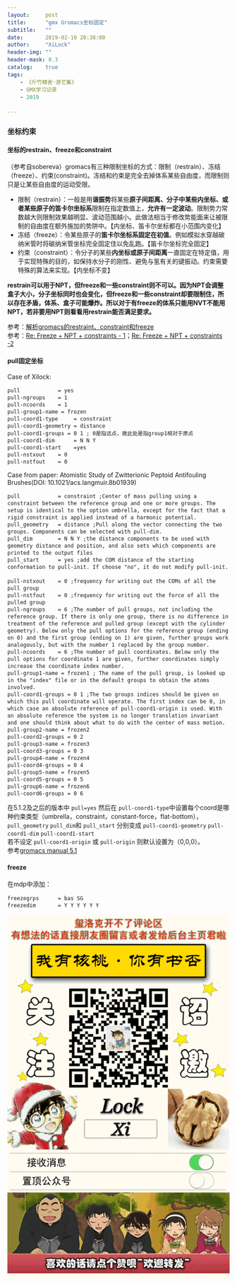 ```yaml
---
layout:     post
title:      "gmx Gromacs坐标固定"
subtitle:   ""
date:       2019-02-10 20:38:00
author:     "XiLock"
header-img: ""
header-mask: 0.3
catalog:    true
tags:
    - 《斤竹精舍·游艺集》
    - GMX学习记录
    - 2019

---
```


### 坐标约束
#### 坐标的restrain、freeze和constraint
（参考自sobereva）gromacs有三种限制坐标的方式：限制（restrain）、冻结（freeze）、约束(constraint)。冻结和约束是完全去掉体系某些自由度，而限制则只是让某些自由度的运动受限。

- 限制（restrain）：一般是用**谐振势**将某些**原子间距离、分子中某些内坐标、或者某些原子的笛卡尔坐标系**限制在指定数值上，**允许有一定波动**。限制势力常数越大则限制效果越明显、波动范围越小。此做法相当于修改势能面来让被限制的自由度在额外施加的势阱中。【内坐标、笛卡尔坐标都在小范围内变化】
- 冻结（freeze）：令某些原子的**笛卡尔坐标系固定在初值**。例如模拟水穿越碳纳米管时将碳纳米管坐标完全固定住以免乱跑。【笛卡尔坐标完全固定】
- 约束（constraint）：令分子的某些**内坐标或原子间距离**一直固定在特定值，用于实现特殊的目的，如保持水分子的刚性、避免与氢有关的键振动。约束需要特殊的算法来实现。【内坐标不变】

**restrain可以用于NPT，但freeze和一些constraint则不可以。因为NPT会调整盒子大小，分子坐标同时也会变化，但freeze和一些constraint却要限制住，所以存在矛盾，体系、盒子可能爆炸。所以对于有freeze的体系只能用NVT不能用NPT，若非要用NPT则看看用restrain能否满足要求。**

参考：[解析gromacs的restraint、constraint和freeze](http://sobereva.com/10)  
参考：[Re: Freeze + NPT + constraints - 1](https://www.mail-archive.com/gmx-users@gromacs.org/msg62889.html)；[Re: Freeze + NPT + constraints -2](https://www.mail-archive.com/gmx-users@gromacs.org/msg32246.html)  


#### pull固定坐标

Case of Xilock:

```
pull            = yes
pull-ngroups    = 1
pull-ncoords    = 1
pull-group1-name = frozen
pull-coord1-type     = constraint
pull-coord1-geometry = distance
pull-coord1-groups = 0 1 ; 0是指远点，故此处是指group1相对于原点
pull-coord1-dim      = N N Y
pull-coord1-start    =yes
pull-nstxout    = 0
pull-nstfout    = 0
```


Case from paper: Atomistic Study of Zwitterionic Peptoid Antifouling Brushes(DOI: 10.1021/acs.langmuir.8b01939)  
```
pull            = constraint ;Center of mass pulling using a constraint between the reference group and one or more groups. The setup is identical to the option umbrella, except for the fact that a rigid constraint is applied instead of a harmonic potential.
pull_geometry   = distance ;Pull along the vector connecting the two groups. Components can be selected with pull-dim.
pull_dim        = N N Y ;the distance components to be used with geometry distance and position, and also sets which components are printed to the output files
pull_start      = yes ;add the COM distance of the starting conformation to pull-init. If choose "no", it do not modify pull-init.

pull-nstxout    = 0 ;frequency for writing out the COMs of all the pull group
pull-nstfout    = 0 ;frequency for writing out the force of all the pulled group
pull-ngroups    = 6 ;The number of pull groups, not including the reference group. If there is only one group, there is no difference in treatment of the reference and pulled group (except with the cylinder geometry). Below only the pull options for the reference group (ending on 0) and the first group (ending on 1) are given, further groups work analogously, but with the number 1 replaced by the group number.
pull-ncoords    = 6 ;The number of pull coordinates. Below only the pull options for coordinate 1 are given, further coordinates simply increase the coordinate index number.
pull-group1-name = frozen1 ; The name of the pull group, is looked up in the "index" file or in the default groups to obtain the atoms involved.
pull-coord1-groups = 0 1 ;The two groups indices should be given on which this pull coordinate will operate. The first index can be 0, in which case an absolute reference of pull-coord1-origin is used. With an absolute reference the system is no longer translation invariant and one should think about what to do with the center of mass motion. 
pull-group2-name = frozen2
pull-coord2-groups = 0 2
pull-group3-name = frozen3
pull-coord3-groups = 0 3
pull-group4-name = frozen4
pull-coord4-groups = 0 4
pull-group5-name = frozen5
pull-coord5-groups = 0 5
pull-group6-name = frozen6
pull-coord6-groups = 0 6

```

在5.1.2及之后的版本中 `pull=yes` 然后在 `pull-coord1-type`中设置每个coord是哪种约束类型（umbrella，constraint，constant-force，flat-bottom）， `pull_geometry` `pull_dim`和 `pull_start` 分别变成 `pull-coord1-geometry` `pull-coord1-dim` `pull-coord1-start`  
若不设定 `pull-coord1-origin` 或 `pull-origin` 则默认设置为（0,0,0）。  
参考[gromacs manual 5.1](http://manual.gromacs.org/documentation/5.1/user-guide/mdp-options.html#com-pulling)  

#### freeze

在mdp中添加：  
```
freezegrps      = bas SG
freezedim       = Y Y Y Y Y Y
```


![](/img/wc-tail.GIF)
